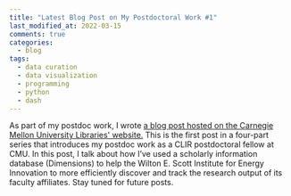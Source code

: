 ```yaml
---
title: "Latest Blog Post on My Postdoctoral Work #1"
last_modified_at: 2022-03-15
comments: true
categories:
  - blog
tags:
  - data curation
  - data visualization
  - programming
  - python
  - dash
---
```


As part of my postdoc work, I wrote [a blog post hosted on the Carnegie Mellon University Libraries' website.](https://www.library.cmu.edu/about/news/2022-03/energy-social-science-data-curation-1) This is the first post in a four-part series that introduces my postdoc work as a CLIR postdoctoral fellow at CMU. In this post, I talk about how I’ve used a scholarly information database (Dimensions) to help the Wilton E. Scott Institute for Energy Innovation to more efficiently discover and track the research output of its faculty affiliates.
Stay tuned for future posts.
